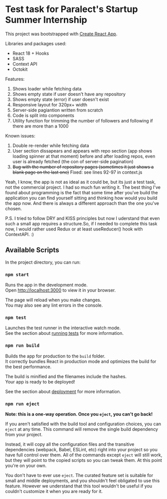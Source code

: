 # Test task for Paralect's Startup Summer Internship

This project was bootstrapped with [Create React App](https://github.com/facebook/create-react-app).

Libraries and packages used:
- React 18 + Hooks
- SASS
- Context API
- Octokit

Features:
1. Shows loader while fetching data
2. Shows empty state if user doesn't have any repository
3. Shows empty state (error) if user doesn't exist
4. Responsive layout for 320px+ width
5. Server-side pagiantion written from scratch
6. Code is split into components
7. Utility function for trimming the number of followers and following if there are more than a 1000

Known issues:
1. Double re-render while fetching data
2. User section dissapears and appears with repo section (app shows loading spinner at that moment) before and after loading repos, even user is already fetched (the con of server-side pagination)
3. ~~Bug with the number of repository pages (sometimes it just shows a blank page on the last one)~~
   Fixed: see lines 92-97 in context.js

Yeah, I know, the app is not as ideal as it could be, but its just a test task, not the commercial project. I had so much fun writing it. 
The best thing I've found about programming is the fact that some time after you've build the application you can find yourself sitting and thinking how would you build the app now. And there is always a different approach than the one you've chosen.

P.S. I tried to follow DRY and KISS principles but now I uderstand that even such a small app requires a structure.So, if I needed to complete this task now, I would rather used Redux or at least useReducer() hook with ContextAPI. :)
   
## Available Scripts

In the project directory, you can run:

### `npm start`

Runs the app in the development mode.\
Open [http://localhost:3000](http://localhost:3000) to view it in your browser.

The page will reload when you make changes.\
You may also see any lint errors in the console.

### `npm test`

Launches the test runner in the interactive watch mode.\
See the section about [running tests](https://facebook.github.io/create-react-app/docs/running-tests) for more information.

### `npm run build`

Builds the app for production to the `build` folder.\
It correctly bundles React in production mode and optimizes the build for the best performance.

The build is minified and the filenames include the hashes.\
Your app is ready to be deployed!

See the section about [deployment](https://facebook.github.io/create-react-app/docs/deployment) for more information.

### `npm run eject`

**Note: this is a one-way operation. Once you `eject`, you can't go back!**

If you aren't satisfied with the build tool and configuration choices, you can `eject` at any time. This command will remove the single build dependency from your project.

Instead, it will copy all the configuration files and the transitive dependencies (webpack, Babel, ESLint, etc) right into your project so you have full control over them. All of the commands except `eject` will still work, but they will point to the copied scripts so you can tweak them. At this point you're on your own.

You don't have to ever use `eject`. The curated feature set is suitable for small and middle deployments, and you shouldn't feel obligated to use this feature. However we understand that this tool wouldn't be useful if you couldn't customize it when you are ready for it.
